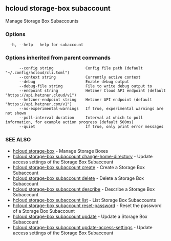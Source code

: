 ## hcloud storage-box subaccount

Manage Storage Box Subaccounts

### Options

```
  -h, --help   help for subaccount
```

### Options inherited from parent commands

```
      --config string              Config file path (default "~/.config/hcloud/cli.toml")
      --context string             Currently active context
      --debug                      Enable debug output
      --debug-file string          File to write debug output to
      --endpoint string            Hetzner Cloud API endpoint (default "https://api.hetzner.cloud/v1")
      --hetzner-endpoint string    Hetzner API endpoint (default "https://api.hetzner.com/v1")
      --no-experimental-warnings   If true, experimental warnings are not shown
      --poll-interval duration     Interval at which to poll information, for example action progress (default 500ms)
      --quiet                      If true, only print error messages
```

### SEE ALSO

* [hcloud storage-box](hcloud_storage-box.md)	 - Manage Storage Boxes
* [hcloud storage-box subaccount change-home-directory](hcloud_storage-box_subaccount_change-home-directory.md)	 - Update access settings of the Storage Box Subaccount
* [hcloud storage-box subaccount create](hcloud_storage-box_subaccount_create.md)	 - Create a Storage Box Subaccount
* [hcloud storage-box subaccount delete](hcloud_storage-box_subaccount_delete.md)	 - Delete a Storage Box Subaccount
* [hcloud storage-box subaccount describe](hcloud_storage-box_subaccount_describe.md)	 - Describe a Storage Box Subaccount
* [hcloud storage-box subaccount list](hcloud_storage-box_subaccount_list.md)	 - List Storage Box Subaccounts
* [hcloud storage-box subaccount reset-password](hcloud_storage-box_subaccount_reset-password.md)	 - Reset the password of a Storage Box Subaccount
* [hcloud storage-box subaccount update](hcloud_storage-box_subaccount_update.md)	 - Update a Storage Box Subaccount
* [hcloud storage-box subaccount update-access-settings](hcloud_storage-box_subaccount_update-access-settings.md)	 - Update access settings of the Storage Box Subaccount
